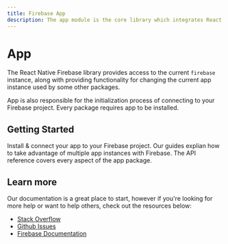 ```yaml
---
title: Firebase App
description: The app module is the core library which integrates React Native with Firebase.
---
```


# App

The React Native Firebase library provides access to the current `firebase` instance, along with providing
functionality for changing the current app instance used by some other packages.

App is also responsible for the initialization process of connecting to your Firebase project. Every package requires
app to be installed.

## Getting Started

<Grid>
	<Block
		icon="build"
		color="#ffc107"
		title="Quick Start"
		to="/quick-start"
	>
	  Install & connect your app to your Firebase project.
  </Block>
	<Block
		icon="school"
		color="#4CAF50"
		title="Guides"
		version={false}
		to="/guides?tags=app"
	>
    Our guides explian how to take advantage of multiple app instances with Firebase.
	</Block>
  <Block
		icon="layers"
		color="#03A9F4"
		title="Reference"
		to="/reference"
	>
    The API reference covers every aspect of the app package.
	</Block>
</Grid>

## Learn more

Our documentation is a great place to start, however if you're looking for more help or want to help others,
check out the resources below:

- [Stack Overflow](https://stackoverflow.com/questions/tagged/react-native-firebase-app)
- [Github Issues](https://github.com/invertase/react-native-firebase/labels/Service%3A%20App%2FCore)
- [Firebase Documentation](https://firebase.google.com/docs/?utm_source=invertase&utm_medium=react-native-firebase&utm_campaign=app)
